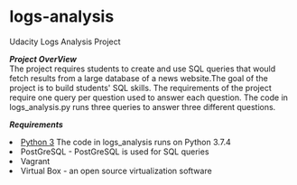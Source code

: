 # logs-analysis
Udacity Logs Analysis Project

<em><b>Project OverView</b></em>
<br>
The project requires students to create and use SQL queries that would fetch results from a large database of a news website.The goal of the project is to build students' SQL skills. The requirements of the project require one query per question used to answer each question. The code in logs_analysis.py runs three queries to answer three different questions.

<em><b>Requirements</b></em>
<li><a href="https://www.python.org/download/releases/3.0/" rel="nofollow">Python 3</a> The code in logs_analysis runs on Python 3.7.4 </li>
<li><a href="https://www.postgresql.org/about/"></a>PostGreSQL - PostGreSQL is used for SQL queries</li>
<li>Vagrant </li>
<li>Virtual Box - an open source virtualization software</li>
